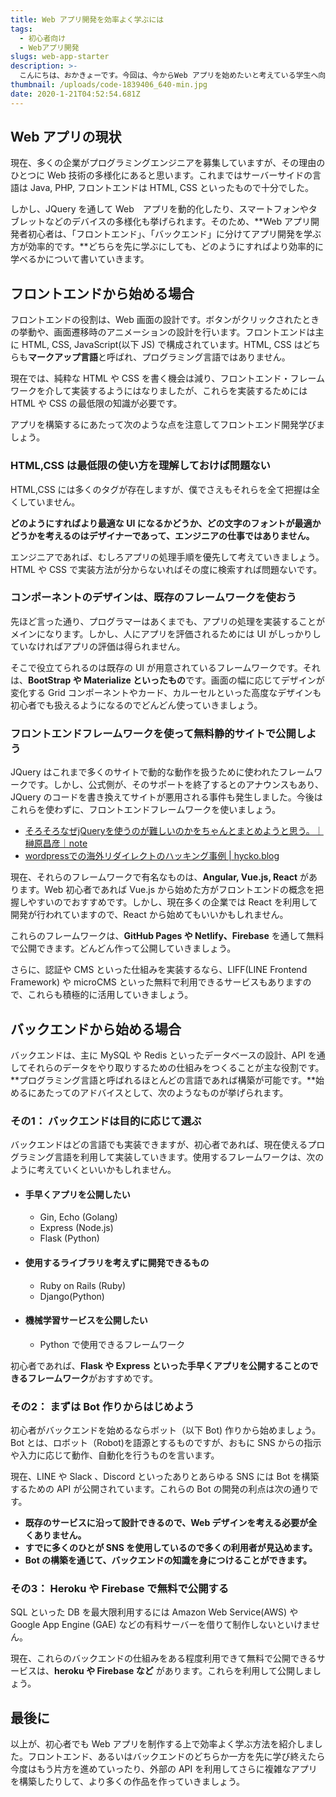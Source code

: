 ```yaml
---
title: Web アプリ開発を効率よく学ぶには
tags: 
  - 初心者向け 
  - Webアプリ開発 
slugs: web-app-starter 
description: >-
  こんにちは、おかきょーです。今回は、今からWeb アプリを始めたいと考えている学生へ向けて、個人的に効率よくWeb アプリ開発を学ぶ方法について書いて行きたいと考えてこの記事を書きました。
thumbnail: /uploads/code-1839406_640-min.jpg 
date: 2020-1-21T04:52:54.681Z
---
```


## Web アプリの現状

現在、多くの企業がプログラミングエンジニアを募集していますが、その理由のひとつに Web 技術の多様化にあると思います。これまではサーバーサイドの言語は Java, PHP, フロントエンドは HTML, CSS といったもので十分でした。

しかし、JQuery を通して Web　アプリを動的化したり、スマートフォンやタブレットなどのデバイスの多様化も挙げられます。そのため、**Web アプリ開発者初心者は、「フロントエンド」、「バックエンド」に分けてアプリ開発を学ぶ方が効率的です。**どちらを先に学ぶにしても、どのようにすればより効率的に学べるかについて書いていきます。

## フロントエンドから始める場合

フロントエンドの役割は、Web 画面の設計です。ボタンがクリックされたときの挙動や、画面遷移時のアニメーションの設計を行います。フロントエンドは主に HTML, CSS, JavaScript(以下 JS) で構成されています。HTML, CSS はどちらも**マークアップ言語**と呼ばれ、プログラミング言語ではありません。

現在では、純粋な HTML や CSS を書く機会は減り、フロントエンド・フレームワークを介して実装するようにはなりましたが、これらを実装するためには HTML や CSS の最低限の知識が必要です。

アプリを構築するにあたって次のような点を注意してフロントエンド開発学びましょう。

### HTML,CSS は最低限の使い方を理解しておけば問題ない

HTML,CSS には多くのタグが存在しますが、僕でさえもそれらを全て把握は全くしていません。

**どのようにすればより最適な UI になるかどうか、どの文字のフォントが最適かどうかを考えるのはデザイナーであって、エンジニアの仕事ではありません。**   
  
エンジニアであれば、むしろアプリの処理手順を優先して考えていきましょう。HTML や CSS で実装方法が分からないればその度に検索すれば問題ないです。

### コンポーネントのデザインは、既存のフレームワークを使おう
先ほど言った通り、プログラマーはあくまでも、アプリの処理を実装することがメインになります。しかし、人にアプリを評価されるためには UI がしっかりしていなければアプリの評価は得られません。

そこで役立てられるのは既存の UI が用意されているフレームワークです。それは、**BootStrap や Materialize といったもの**です。画面の幅に応じてデザインが変化する Grid コンポーネントやカード、カルーセルといった高度なデザインも初心者でも扱えるようになるのでどんどん使っていきましょう。

### フロントエンドフレームワークを使って無料静的サイトで公開しよう
JQuery はこれまで多くのサイトで動的な動作を扱うために使われたフレームワークです。しかし、公式側が、そのサポートを終了するとのアナウンスもあり、JQuery のコードを書き換えてサイトが悪用される事件も発生しました。今後はこれらを使わずに、フロントエンドフレームワークを使いましょう。

 
- [そろそろなぜjQueryを使うのが難しいのかをちゃんとまとめようと思う。｜榊原昌彦｜note](https://note.com/rdlabo/n/ndfe07e0c0bcb?creator_urlname=rdlabo)
- [wordpressでの海外リダイレクトのハッキング事例 \| hycko.blog](https://blog.hycko.net/5510.php)

現在、それらのフレームワークで有名なものは、**Angular, Vue.js, React** があります。Web 初心者であれば Vue.js から始めた方がフロントエンドの概念を把握しやすいのでおすすめです。しかし、現在多くの企業では React を利用して開発が行われていますので、React から始めてもいいかもしれません。


これらのフレームワークは、**GitHub Pages や Netlify、Firebase** を通して無料で公開できます。どんどん作って公開していきましょう。

さらに、認証や CMS といった仕組みを実装するなら、LIFF(LINE Frontend Framework) や microCMS といった無料で利用できるサービスもありますので、これらも積極的に活用していきましょう。

## バックエンドから始める場合

バックエンドは、主に MySQL や Redis といったデータベースの設計、API を通してそれらのデータをやり取りするための仕組みをつくることが主な役割です。**プログラミング言語と呼ばれるほとんどの言語であれば構築が可能です。**始めるにあたってのアドバイスとして、次のようなものが挙げられます。

### その1： バックエンドは目的に応じて選ぶ

バックエンドはどの言語でも実装できますが、初心者であれば、現在使えるプログラミング言語を利用して実装していきます。使用するフレームワークは、次のように考えていくといいかもしれません。

- ####  手早くアプリを公開したい
  - Gin, Echo (Golang)
  - Express (Node.js)
  - Flask (Python)

- #### 使用するライブラリを考えずに開発できるもの
  - Ruby on Rails (Ruby)
  - Django(Python)

- #### 機械学習サービスを公開したい
  - Python で使用できるフレームワーク

初心者であれば、**Flask や Express といった手早くアプリを公開することのできるフレームワーク**がおすすめです。

### その2： まずは Bot 作りからはじめよう

初心者がバックエンドを始めるならボット（以下 Bot) 作りから始めましょう。Bot とは、ロボット（Robot)を語源とするものですが、おもに SNS からの指示や入力に応じて動作、自動化を行うものを言います。

現在、LINE や Slack 、Discord といったありとあらゆる SNS には Bot を構築するための API が公開されています。これらの Bot の開発の利点は次の通りです。
- **既存のサービスに沿って設計できるので、Web デザインを考える必要が全くありません。**
- **すでに多くのひとが SNS を使用しているので多くの利用者が見込めます。**
- **Bot の構築を通じて、バックエンドの知識を身につけることができます。**

### その3： Heroku や Firebase で無料で公開する

SQL といった DB を最大限利用するには Amazon Web Service(AWS) や Google App Engine (GAE) などの有料サーバーを借りて制作しないといけません。


現在、これらのバックエンドの仕組みをある程度利用できて無料で公開できるサービスは、**heroku や Firebase など** があります。これらを利用して公開しましょう。


## 最後に

以上が、初心者でも Web アプリを制作する上で効率よく学ぶ方法を紹介しました。フロントエンド、あるいはバックエンドのどちらか一方を先に学び終えたら今度はもう片方を進めていったり、外部の API を利用してさらに複雑なアプリを構築したりして、より多くの作品を作っていきましょう。